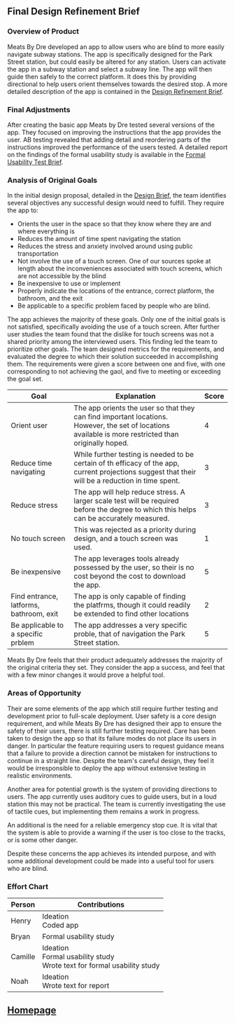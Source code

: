 ## Final Design Refinement Brief

### Overview of Product

Meats By Dre developed an app to allow users who are blind to more easily navigate subway stations.
The app is specifically designed for the Park Street station, but could easily be altered for any station.
Users can activate the app in a subway station and select a subway line.
The app will then guide then safely to the correct platform.
It does this by providing directional to help users orient themselves towards the desired stop.
A more detailed description of the app is contained in the [Design Refinement Brief](designrefinement.md).

### Final Adjustments

After creating the basic app Meats by Dre tested several versions of the app.
They focused on improving the instructions that the app provides the user.
AB testing revealed that adding detail and reordering parts of the instructions improved the performance of the users tested.
A detailed report on the findings of the formal usability study is available in the [Formal Usability Test Brief](formal_usability.md).

### Analysis of Original Goals

In the initial design proposal, detailed in the [Design Brief](designbrief.md), the team identifies several objectives any successful design would need to fulfill.
They require the app to:

* Orients the user in the space so that they know where they are and where everything is
* Reduces the amount of time spent navigating the station
* Reduces the stress and anxiety involved around using public transportation
* Not involve the use of a touch screen. One of our sources spoke at length about the inconveniences associated with touch screens, which are not accessible by the blind
* Be inexpensive to use or implement
* Properly indicate the locations of the entrance, correct platform, the bathroom, and the exit
* Be applicable to a specific problem faced by people who are blind.
 
The app achieves the majority of these goals. Only one of the initial goals is not satisfied, specifically avoiding the use of a touch screen.
After further user studies the team found that the dislike for touch screens was not a shared priority among the interviewed users.
This finding led the team to prioritize other goals.
The team designed metrics for the requirements, and evaluated the degree to which their solution succeeded in accomplishing them.
The requirements were given a score between one and five, with one corresponding to not achieving the gaol, and five to meeting or exceeding the goal set.


Goal | Explanation | Score
---- | ----------- | -----
Orient user | The app orients the user so that they can find important locations. However, the set of locations available is more restricted than originally hoped. | 4
Reduce time navigating | While further testing is needed to be certain of th efficacy of the app, current projections suggest that their will be a reduction in time spent. | 3
Reduce stress | The app will help reduce stress. A larger scale test will be required before the degree to which this helps can be accurately measured. | 3
No touch screen | This was rejected as a priority during design, and a touch screen was used. | 1
Be inexpensive | The app leverages tools already possessed by the user, so their is no cost beyond the cost to download the app. | 5
Find entrance, latforms, bathroom, exit | The app is only capable of finding the platfrms, though it could readily be extended to find other locations | 2
Be applicable to a specific prblem | The app addresses a very specific proble, that of navigation the Park Street station. | 5


Meats By Dre feels that their product adequately addresses the majority of the original criteria they set.
They consider the app a success, and feel that with a few minor changes it would prove a helpful tool.


### Areas of Opportunity

Their are some elements of the app which still require further testing and development prior to full-scale deployment.
User safety is a core design requirement, and while Meats By Dre has designed their app to ensure the safety of their users, there is still further testing required.
Care has been taken to design the app so that its failure modes do not place its users in danger.
In particular the feature requiring users to request guidance means that a failure to provide a direction cannot be mistaken for instructions to continue in a straight line.
Despite the team's careful design, they feel it would be irresponsible to deploy the app without extensive testing in realistic environments.

Another area for potential growth is the system of providing directions to users.
The app currently uses auditory cues to guide users, but in a loud station this may not be practical.
The team is currently investigating the use of tactile cues, but implementing them remains a work in progress.

An additional is the need for a reliable emergency stop cue.
It is vital that the system is able to provide a warning if the user is too close to the tracks, or is some other danger.

Despite these concerns the app achieves its intended purpose, and with some additional development could be made into a useful tool for users who are blind.

### Effort Chart


 Person | Contributions 
 ------ | -------------------------------------
Henry   | Ideation<br>Coded app<br> 
Bryan   | Formal usability study<br> 
Camille | Ideation<br>Formal usability study<br>Wrote text for formal usability study<br>
Noah    | Ideation<br>Wrote text for report<br>

## [Homepage](index.md)